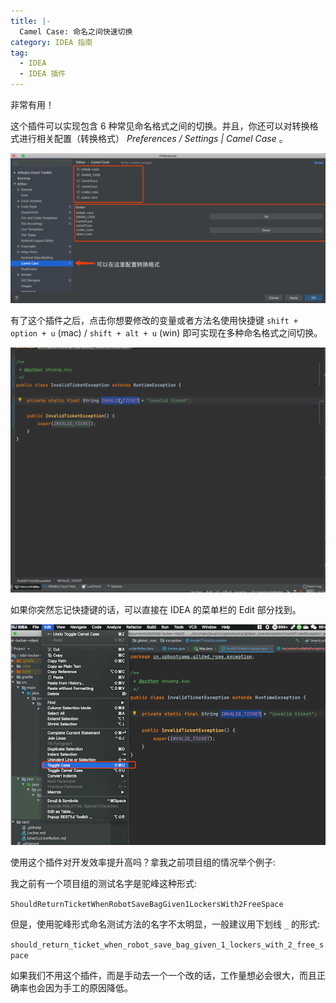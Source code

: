 ```yaml
---
title: |-
  Camel Case: 命名之间快速切换
category: IDEA 指南
tag:
  - IDEA
  - IDEA 插件
---
```


非常有用！

这个插件可以实现包含 6 种常见命名格式之间的切换。并且，你还可以对转换格式进行相关配置（转换格式） _Preferences / Settings | Camel Case_ 。

![camel-case1](./assets/camel-case1.png)

有了这个插件之后，点击你想要修改的变量或者方法名使用快捷键 `shift + option + u` (mac) / `shift + alt + u` (win) 即可实现在多种命名格式之间切换。

![camel-case2](./assets/camel-case2.gif)

如果你突然忘记快捷键的话，可以直接在 IDEA 的菜单栏的 Edit 部分找到。

![camel-case3](./assets/camel-case3.png)

使用这个插件对开发效率提升高吗？拿我之前项目组的情况举个例子:

我之前有一个项目组的测试名字是驼峰这种形式:

`ShouldReturnTicketWhenRobotSaveBagGiven1LockersWith2FreeSpace`

但是，使用驼峰形式命名测试方法的名字不太明显，一般建议用下划线 `_` 的形式:

`should_return_ticket_when_robot_save_bag_given_1_lockers_with_2_free_space`

如果我们不用这个插件，而是手动去一个一个改的话，工作量想必会很大，而且正确率也会因为手工的原因降低。
